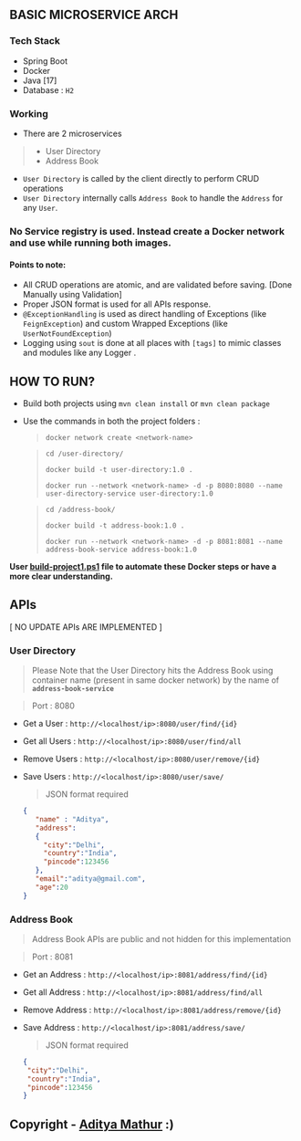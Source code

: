 ## BASIC MICROSERVICE ARCH

### Tech Stack

- Spring Boot
- Docker
- Java [17]
- Database : `H2`

### Working

- There are 2 microservices
> - User Directory
> - Address Book

- `User Directory` is called by the client directly to perform CRUD operations
- `User Directory` internally calls `Address Book` to handle the `Address` for any `User`.


### No Service registry is used. Instead create a Docker network and use while running both images.


#### Points to note:

- All CRUD operations are atomic, and are validated before saving. [Done Manually using Validation]
- Proper JSON format is used for all APIs response.
- `@ExceptionHandling` is used as direct handling of Exceptions (like `FeignException`) and custom Wrapped Exceptions (like `UserNotFoundException`)
- Logging using `sout` is done at all places with `[tags]` to mimic classes and modules like any Logger .

## HOW TO RUN?

- Build both projects using `mvn clean install` or `mvn clean package`
- Use the commands in both the project folders :
  >
  > `docker network create <network-name>`

  > `cd /user-directory/`
  > 
  > `docker build -t user-directory:1.0 .`
  > 
  > `docker run --network <network-name> -d -p 8080:8080 --name user-directory-service user-directory:1.0`
  
  > `cd /address-book/`
  >
  > `docker build -t address-book:1.0 .`
  >
  > `docker run --network <network-name> -d -p 8081:8081 --name address-book-service address-book:1.0`

**User [build-project1.ps1](build-project1.ps1) file to automate these Docker steps or have a more clear understanding.**


## APIs
[ NO UPDATE APIs ARE IMPLEMENTED ]

### User Directory
> Please Note that the User Directory hits the Address Book using container name (present in same docker network) by the name of **`address-book-service`**

>Port : 8080
- Get a User : `http://<localhost/ip>:8080/user/find/{id}`
- Get all Users : `http://<localhost/ip>:8080/user/find/all`
- Remove Users : `http://<localhost/ip>:8080/user/remove/{id}`
- Save Users : `http://<localhost/ip>:8080/user/save/`
  
  >JSON format required
   ```JSON 
  {
      "name" : "Aditya",
      "address":
      {
        "city":"Delhi",
        "country":"India",
        "pincode":123456
      },
      "email":"aditya@gmail.com",
      "age":20
   }
   ```

### Address Book
> Address Book APIs are public and not hidden for this implementation

>Port : 8081
- Get an Address : `http://<localhost/ip>:8081/address/find/{id}`
- Get all Address : `http://<localhost/ip>:8081/address/find/all`
- Remove Address : `http://<localhost/ip>:8081/address/remove/{id}`
- Save Address : `http://<localhost/ip>:8081/address/save/`

  >JSON format required
   ```JSON 
  {
    "city":"Delhi",
    "country":"India",
    "pincode":123456
   }
   ```

## **Copyright - [Aditya Mathur](https://github.com/adimathur08) :)**

